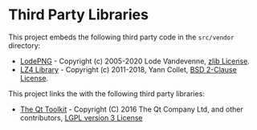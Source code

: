Third Party Libraries
=====================

This project embeds the following third party code in the `src/vendor`
directory:

 * [LodePNG](http://lodev.org/lodepng/) -
   Copyright (c) 2005-2020 Lode Vandevenne,
   [zlib License](https://github.com/lvandeve/lodepng/blob/master/LICENSE).
 * [LZ4 Library](https://lz4.github.io/lz4/) -
   Copyright (c) 2011-2018, Yann Collet,
   [BSD 2-Clause License](https://github.com/lz4/lz4/blob/master/lib/LICENSE).


This project links the with the following third party libraries:

 * [The Qt Toolkit](https://www.qt.io/) -
   Copyright (C) 2016 The Qt Company Ltd, and other contributors,
   [LGPL version 3 License](https://doc.qt.io/qt-5/lgpl.html)

